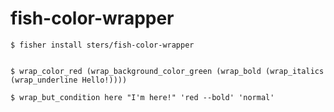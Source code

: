 # fish-color-wrapper

```shell
$ fisher install sters/fish-color-wrapper


$ wrap_color_red (wrap_background_color_green (wrap_bold (wrap_italics (wrap_underline Hello!))))

$ wrap_but_condition here "I'm here!" 'red --bold' 'normal'
```

